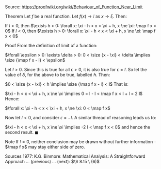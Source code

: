 # 

Source: https://proofwiki.org/wiki/Behaviour_of_Function_Near_Limit



Theorem
Let $f$ be a real function.
Let $f \left({x}\right) \to l$ as $x \to \xi$.
Then:

If $l > 0$, then $\exists h > 0: \forall x: \xi - h < x < \xi + h, x \ne \xi: \map f x > 0$
If $l < 0$, then $\exists h > 0: \forall x: \xi - h < x < \xi + h, x \ne \xi: \map f x < 0$


Proof
From the definition of limit of a function:

$\forall \epsilon > 0: \exists \delta > 0: 0 < \size {x - \xi} < \delta \implies \size {\map f x - l} < \epsilon$

Let $l > 0$.
Since this is true for all $\epsilon > 0$, it is also true for $\epsilon = l$.
So let the value of $\delta$, for the above to be true, labelled $h$.
Then:

$0 < \size {x - \xi} < h \implies \size {\map f x - l} < l$
That is:

$\xi - h < x < \xi + h, x \ne \xi \implies 0 = l - l < \map f x < l + l = 2 l$
Hence:

$\forall x: \xi - h < x < \xi + h, x \ne \xi: 0 < \map f x$

Now let $l < 0$, and consider $\epsilon = -l$.
A similar thread of reasoning leads us to:

$\xi - h < x < \xi + h, x \ne \xi \implies -2 l < \map f x < 0$
and hence the second result.
$\blacksquare$


Note
If $l = 0$, neither conclusion may be drawn without further information - $\map f x$ may stay either side of zero.


Sources
1977: K.G. Binmore: Mathematical Analysis: A Straightforward Approach ... (previous) ... (next): $\S 8.15 \ (6)$




